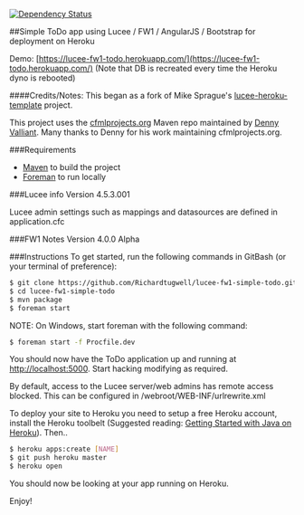 [![Dependency Status](https://www.versioneye.com/user/projects/55a9c89e306535002000016f/badge.svg?style=flat)](https://www.versioneye.com/user/projects/55a9c89e306535002000016f)

##Simple ToDo app using Lucee / FW1 / AngularJS / Bootstrap for deployment on Heroku

Demo: [https://lucee-fw1-todo.herokuapp.com/](https://lucee-fw1-todo.herokuapp.com/) (Note that DB is recreated every time the Heroku dyno is rebooted)

####Credits/Notes:
This began as a fork of Mike Sprague's [lucee-heroku-template](https://github.com/writecodedrinkcoffee/lucee-heroku-template) project.

This project uses the [cfmlprojects.org](http://cfmlprojects.org/artifacts/org/lucee/) Maven repo maintained by [Denny Valliant](https://github.com/denuno). Many thanks to Denny for his work maintaining cfmlprojects.org.

###Requirements
* [Maven](http://maven.apache.org/) to build the project
* [Foreman](https://github.com/ddollar/foreman) to run locally

###Lucee info
Version 4.5.3.001

Lucee admin settings such as mappings and datasources are defined in application.cfc

###FW1 Notes
Version 4.0.0 Alpha

###Instructions
To get started, run the following commands in GitBash (or your terminal of preference):

```bash
$ git clone https://github.com/Richardtugwell/lucee-fw1-simple-todo.git
$ cd lucee-fw1-simple-todo
$ mvn package
$ foreman start
```
NOTE: On Windows, start foreman with the following command:
```bash
$ foreman start -f Procfile.dev
```

You should now have the ToDo application up and running at [http://localhost:5000](http://localhost:5000).
Start hacking modifying as required.

By default, access to the Lucee server/web admins has remote access blocked. This can be
configured in /webroot/WEB-INF/urlrewrite.xml

To deploy your site to Heroku you need to setup a free Heroku account, install the Heroku toolbelt (Suggested reading: [Getting Started with Java on Heroku](https://devcenter.heroku.com/articles/getting-started-with-java)). Then..

```bash
$ heroku apps:create [NAME]
$ git push heroku master
$ heroku open
```

You should now be looking at your app running on Heroku.

Enjoy!
